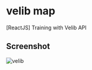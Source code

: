 # velib map
[ReactJS] Training with Velib API

## Screenshot
![velib](https://cloud.githubusercontent.com/assets/6444106/20282206/24cf83e6-aab4-11e6-9fd1-112f95c85a3a.PNG)
